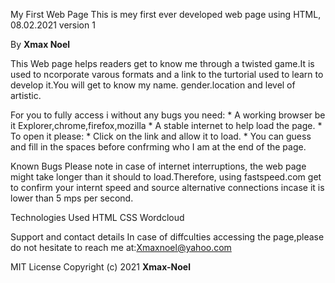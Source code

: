 My First Web Page
This is mey first ever developed web page using HTML, 08.02.2021 version 1

By **Xmax Noel**

This Web page helps readers get to know me through a twisted game.It is used to ncorporate varous formats and a link to the turtorial used to learn to develop it.You will get to know my name. gender.location and level of artistic.

For you to fully access i without any bugs you need:
        * A working browser be it Explorer,chrome,firefox,mozilla
        * A stable internet to help load the page.
        * To open it please:
        * Click on the link and allow it to load.
        * You can guess and fill in the spaces before confrming who I am at the end of the page.

Known Bugs
Please note in case of internet interruptions, the web page might take longer than it should to load.Therefore, using fastspeed.com get to confirm your internt speed and source alternative connections incase it is lower than 5 mps per second.

Technologies Used
    HTML
    CSS
    Wordcloud

Support and contact details
In case of diffculties accessing the page,please do not hesitate to reach me at:Xmaxnoel@yahoo.com

MIT License
Copyright (c) 2021 **Xmax-Noel**
  
